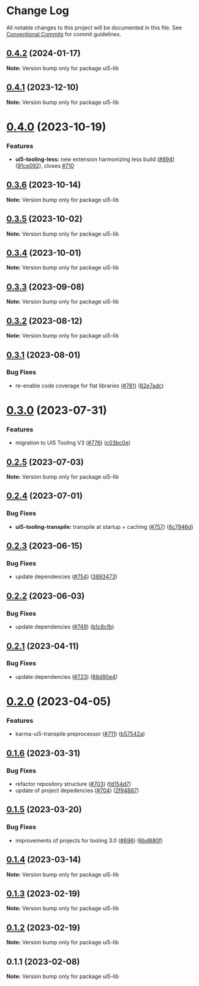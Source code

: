 # Change Log

All notable changes to this project will be documented in this file.
See [Conventional Commits](https://conventionalcommits.org) for commit guidelines.

## [0.4.2](https://github.com/ui5-community/ui5-ecosystem-showcase/compare/ui5-lib@0.4.1...ui5-lib@0.4.2) (2024-01-17)

**Note:** Version bump only for package ui5-lib





## [0.4.1](https://github.com/ui5-community/ui5-ecosystem-showcase/compare/ui5-lib@0.4.0...ui5-lib@0.4.1) (2023-12-10)

**Note:** Version bump only for package ui5-lib





# [0.4.0](https://github.com/ui5-community/ui5-ecosystem-showcase/compare/ui5-lib@0.3.6...ui5-lib@0.4.0) (2023-10-19)


### Features

* **ui5-tooling-less:** new extension harmonizing less build ([#894](https://github.com/ui5-community/ui5-ecosystem-showcase/issues/894)) ([91ce092](https://github.com/ui5-community/ui5-ecosystem-showcase/commit/91ce0922b83716594b7989046c95fde11ac9bdd8)), closes [#710](https://github.com/ui5-community/ui5-ecosystem-showcase/issues/710)





## [0.3.6](https://github.com/ui5-community/ui5-ecosystem-showcase/compare/ui5-lib@0.3.5...ui5-lib@0.3.6) (2023-10-14)

**Note:** Version bump only for package ui5-lib





## [0.3.5](https://github.com/ui5-community/ui5-ecosystem-showcase/compare/ui5-lib@0.3.4...ui5-lib@0.3.5) (2023-10-02)

**Note:** Version bump only for package ui5-lib





## [0.3.4](https://github.com/ui5-community/ui5-ecosystem-showcase/compare/ui5-lib@0.3.3...ui5-lib@0.3.4) (2023-10-01)

**Note:** Version bump only for package ui5-lib





## [0.3.3](https://github.com/ui5-community/ui5-ecosystem-showcase/compare/ui5-lib@0.3.2...ui5-lib@0.3.3) (2023-09-08)

**Note:** Version bump only for package ui5-lib





## [0.3.2](https://github.com/ui5-community/ui5-ecosystem-showcase/compare/ui5-lib@0.3.1...ui5-lib@0.3.2) (2023-08-12)

**Note:** Version bump only for package ui5-lib





## [0.3.1](https://github.com/ui5-community/ui5-ecosystem-showcase/compare/ui5-lib@0.3.0...ui5-lib@0.3.1) (2023-08-01)


### Bug Fixes

* re-enable code coverage for flat libraries ([#781](https://github.com/ui5-community/ui5-ecosystem-showcase/issues/781)) ([62e7adc](https://github.com/ui5-community/ui5-ecosystem-showcase/commit/62e7adcd406c081987c0c91ff99c9609d80b9329))





# [0.3.0](https://github.com/ui5-community/ui5-ecosystem-showcase/compare/ui5-lib@0.2.5...ui5-lib@0.3.0) (2023-07-31)


### Features

* migration to UI5 Tooling V3 ([#776](https://github.com/ui5-community/ui5-ecosystem-showcase/issues/776)) ([c03bc0e](https://github.com/ui5-community/ui5-ecosystem-showcase/commit/c03bc0e8a8d0b55d38510164c885022e11b597e6))





## [0.2.5](https://github.com/ui5-community/ui5-ecosystem-showcase/compare/ui5-lib@0.2.4...ui5-lib@0.2.5) (2023-07-03)

**Note:** Version bump only for package ui5-lib





## [0.2.4](https://github.com/ui5-community/ui5-ecosystem-showcase/compare/ui5-lib@0.2.3...ui5-lib@0.2.4) (2023-07-01)


### Bug Fixes

* **ui5-tooling-transpile:** transpile at startup + caching ([#757](https://github.com/ui5-community/ui5-ecosystem-showcase/issues/757)) ([6c7946d](https://github.com/ui5-community/ui5-ecosystem-showcase/commit/6c7946d05abf34f11c6ad8ad593f3d418272527e))





## [0.2.3](https://github.com/ui5-community/ui5-ecosystem-showcase/compare/ui5-lib@0.2.2...ui5-lib@0.2.3) (2023-06-15)


### Bug Fixes

* update dependencies ([#754](https://github.com/ui5-community/ui5-ecosystem-showcase/issues/754)) ([3893473](https://github.com/ui5-community/ui5-ecosystem-showcase/commit/389347300795cfed881dc8be72eeb59d1bf45fff))





## [0.2.2](https://github.com/ui5-community/ui5-ecosystem-showcase/compare/ui5-lib@0.2.1...ui5-lib@0.2.2) (2023-06-03)

### Bug Fixes

- update dependencies ([#749](https://github.com/ui5-community/ui5-ecosystem-showcase/issues/749)) ([b1c8cfb](https://github.com/ui5-community/ui5-ecosystem-showcase/commit/b1c8cfb4da1dcd0ae91bee181f539684d767d067))

## [0.2.1](https://github.com/ui5-community/ui5-ecosystem-showcase/compare/ui5-lib@0.2.0...ui5-lib@0.2.1) (2023-04-11)

### Bug Fixes

- update dependencies ([#723](https://github.com/ui5-community/ui5-ecosystem-showcase/issues/723)) ([88d90e4](https://github.com/ui5-community/ui5-ecosystem-showcase/commit/88d90e4d94aa8d7d016a316076c87dc195bbee88))

# [0.2.0](https://github.com/ui5-community/ui5-ecosystem-showcase/compare/ui5-lib@0.1.6...ui5-lib@0.2.0) (2023-04-05)

### Features

- karma-ui5-transpile preprocessor ([#711](https://github.com/ui5-community/ui5-ecosystem-showcase/issues/711)) ([b57542a](https://github.com/ui5-community/ui5-ecosystem-showcase/commit/b57542a4d342777bf748aee42eb2247e83f26b6f))

## [0.1.6](https://github.com/ui5-community/ui5-ecosystem-showcase/compare/ui5-lib@0.1.5...ui5-lib@0.1.6) (2023-03-31)

### Bug Fixes

- refactor repository structure ([#703](https://github.com/ui5-community/ui5-ecosystem-showcase/issues/703)) ([fd154d7](https://github.com/ui5-community/ui5-ecosystem-showcase/commit/fd154d791d5d87a41a3e350b5bfef23f5938fd5d))
- update of project depedencies ([#704](https://github.com/ui5-community/ui5-ecosystem-showcase/issues/704)) ([2f94887](https://github.com/ui5-community/ui5-ecosystem-showcase/commit/2f94887d736e1dde8063de36f8d2ea6584dddc95))

## [0.1.5](https://github.com/ui5-community/ui5-ecosystem-showcase/compare/ui5-lib@0.1.4...ui5-lib@0.1.5) (2023-03-20)

### Bug Fixes

- improvements of projects for tooling 3.0 ([#696](https://github.com/ui5-community/ui5-ecosystem-showcase/issues/696)) ([6bd880f](https://github.com/ui5-community/ui5-ecosystem-showcase/commit/6bd880f4a0c15bdb0f3ac3d19a9f0a91e3c680ab))

## [0.1.4](https://github.com/ui5-community/ui5-ecosystem-showcase/compare/ui5-lib@0.1.3...ui5-lib@0.1.4) (2023-03-14)

**Note:** Version bump only for package ui5-lib

## [0.1.3](https://github.com/ui5-community/ui5-ecosystem-showcase/compare/ui5-lib@0.1.2...ui5-lib@0.1.3) (2023-02-19)

**Note:** Version bump only for package ui5-lib

## [0.1.2](https://github.com/ui5-community/ui5-ecosystem-showcase/compare/ui5-lib@0.1.1...ui5-lib@0.1.2) (2023-02-19)

**Note:** Version bump only for package ui5-lib

## 0.1.1 (2023-02-08)

**Note:** Version bump only for package ui5-lib

